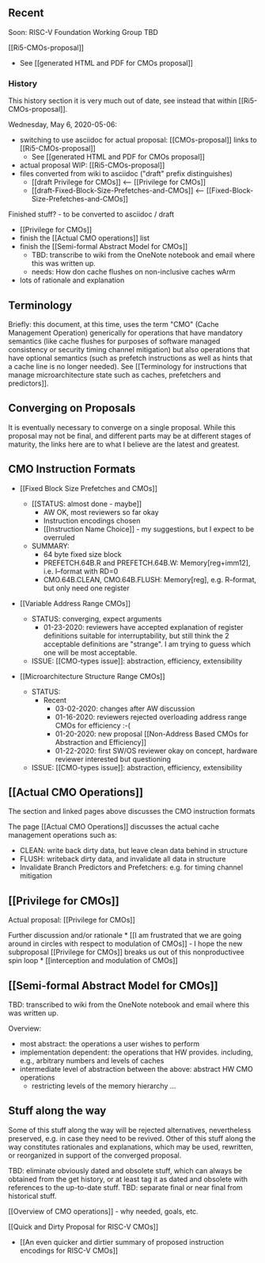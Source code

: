 ## Recent

Soon: RISC-V Foundation Working Group TBD

[[Ri5-CMOs-proposal]]
* See [[generated HTML and PDF for CMOs proposal]]

### History

This history section it is very much out of date, see instead that within [[Ri5-CMOs-proposal]].

Wednesday, May 6, 2020-05-06:
* switching to use asciidoc for actual proposal: [[CMOs-proposal]] links to [[Ri5-CMOs-proposal]]
  * See [[generated HTML and PDF for CMOs proposal]]
* actual proposal WIP: [[Ri5-CMOs-proposal]]
* files converted from wiki to asciidoc ("draft" prefix distinguishes)
   * [[draft Privilege for CMOs]] <-- [[Privilege for CMOs]]
   * [[draft-Fixed-Block-Size-Prefetches-and-CMOs]] <-- [[Fixed-Block-Size-Prefetches-and-CMOs]]


Finished stuff? - to be converted to asciidoc / draft

* [[Privilege for CMOs]]
* finish the [[Actual CMO operations]] list
* finish the [[Semi-formal Abstract Model for CMOs]]
   * TBD:  transcribe to wiki from the OneNote notebook and email where this was written up.
   * needs: How don cache flushes on non-inclusive caches wArm
* lots of rationale and explanation


## Terminology

Briefly: this document, at this time, uses the term "CMO" (Cache Management Operation) generically for operations that have mandatory semantics (like cache flushes for purposes of software managed consistency or security timing channel mitigation) but also operations that have optional semantics (such as prefetch instructions as well as hints that a cache line is no longer needed).  See [[Terminology for instructions that manage microarchitecture state such as caches, prefetchers and predictors]].


## Converging on Proposals

It is eventually necessary to converge on a single proposal. While this proposal may not be final, and different parts may be at different stages of maturity, the links here are to what I believe are the latest and greatest.


## CMO Instruction Formats

* [[Fixed Block Size Prefetches and CMOs]]
  * [[STATUS: almost done - maybe]]
    * AW OK, most reviewers so far okay
    * Instruction encodings chosen
    * [[Instruction Name Choice]] - my suggestions, but I expect to be overruled
  * SUMMARY:
    * 64 byte fixed size block
    * PREFETCH.64B.R and PREFETCH.64B.W: Memory[reg+imm12], i.e. I–format with RD=0
    * CMO.64B.CLEAN, CMO.64B.FLUSH: Memory[reg], e.g. R–format, but only need one register

* [[Variable Address Range CMOs]]
  * STATUS: converging, expect arguments
    * 01-23-2020: reviewers have accepted explanation of register definitions suitable for interruptability, but still think the 2 acceptable definitions are "strange". I am trying to guess which one will be most acceptable.
  * ISSUE: [[CMO-types issue]]: abstraction, efficiency, extensibility

* [[Microarchitecture Structure Range CMOs]]
  * STATUS:
    * Recent
      * 03-02-2020: changes after AW discussion
      * 01-16-2020: reviewers rejected overloading address range CMOs for efficiency :-(
      * 01-20-2020: new proposal [[Non-Address Based CMOs for Abstraction and Efficiency]]
      * 01-22-2020: first SW/OS reviewer okay on concept, hardware reviewer interested but questioning
  * ISSUE: [[CMO-types issue]]: abstraction, efficiency, extensibility

## [[Actual CMO Operations]]

The section and linked pages above discusses the CMO instruction formats

The page [[Actual CMO Operations]] discusses the actual cache management operations such as:
* CLEAN: write back dirty data, but leave clean data behind in structure
* FLUSH: writeback dirty data, and invalidate all data in structure
* Invalidate Branch Predictors and Prefetchers: e.g. for timing channel mitigation

## [[Privilege for CMOs]]

Actual proposal:  [[Privilege for CMOs]]

Further discussion and/or rationale
    * [[I am frustrated that we are going around in circles  with respect to  modulation of CMOs]] - I hope the new subproposal [[Privilege for CMOs]]  breaks us out of this nonproductivee spin loop
    * [[interception and modulation of CMOs]]

## [[Semi-formal Abstract Model for CMOs]]

TBD:  transcribed to wiki from the OneNote notebook and email where this was written up.

Overview:
*  most abstract: the operations a user wishes to perform
*  implementation dependent:  the operations that HW provides.  including, e.g.,  arbitrary numbers and levels of caches
*  intermediate level of abstraction between the above: abstract HW CMO operations
   * restricting  levels of the memory hierarchy
   ...


## Stuff along the way

Some of this stuff along the way will be rejected alternatives, nevertheless preserved, e.g. in case they need to be revived.  Other of this stuff along the way constitutes rationales and explanations, which may be used, rewritten, or reorganized in support of the converged proposal.

TBD: eliminate obviously dated and obsolete stuff, which can always be obtained from the get history, or at least tag it as dated and obsolete with references to the up-to-date stuff. TBD: separate final or near final from historical stuff.

[[Overview of CMO operations]] - why needed, goals, etc.

[[Quick and Dirty Proposal for RISC-V CMOs]]

* [[An even quicker and dirtier summary of proposed instruction encodings for RISC-V CMOs]]
